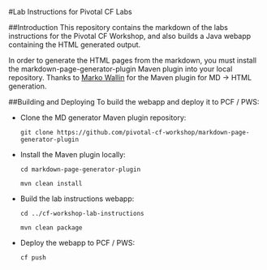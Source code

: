 #Lab Instructions for Pivotal CF Labs

##Introduction
This repository contains the markdown of the labs instructions for the Pivotal CF Workshop, and also builds a Java webapp containing the HTML generated output.

In order to generate the HTML pages from the markdown, you must install the markdown-page-generator-plugin Maven plugin into your local repository.  Thanks to [Marko Wallin](https://github.com/walokra) for the Maven plugin for MD -> HTML generation.

##Building and Deploying
To build the webapp and deploy it to PCF / PWS:

* Clone the MD generator Maven plugin repository: 

    `git clone https://github.com/pivotal-cf-workshop/markdown-page-generator-plugin`

* Install the Maven plugin locally:

    `cd markdown-page-generator-plugin`
	
	`mvn clean install`

* Build the lab instructions webapp:

    `cd ../cf-workshop-lab-instructions`
	
    `mvn clean package`

* Deploy the webapp to PCF / PWS:

    `cf push`

